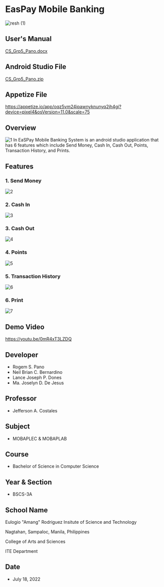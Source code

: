 # EasPay Mobile Banking

![resh (1)](https://user-images.githubusercontent.com/109327164/179348511-ea23be43-e267-49a4-9e2a-400d61658529.png)

## User's Manual
[CS_Grp5_Pano.docx](https://github.com/rogem/EasPay_Mobile_Banking/files/9128469/CS_Grp5_Pano.docx)

## Android Studio File
[CS_Grp5_Pano.zip](https://github.com/rogem/EasPay_Mobile_Banking/files/9126199/CS_Grp5_Pano.zip)

## Appetize File
https://appetize.io/app/oqz5vm24ipawnyknunyq2jh4gi?device=pixel4&osVersion=11.0&scale=75

## Overview
![1](https://user-images.githubusercontent.com/109327164/179393633-02a40070-4310-4a7e-8ae4-782906918bdb.png)
In EaSPay Mobile Banking System is an android studio application that has 6 features which include Send Money, Cash In, Cash Out, Points, Transaction History, and Prints.

## Features
### 1. Send Money
![2](https://user-images.githubusercontent.com/109327164/179393502-b1f3c181-00e9-4290-a41f-dd65157034a8.png)
### 2. Cash In
![3](https://user-images.githubusercontent.com/109327164/179393551-827dab28-7159-44fc-86d0-4feb2f980cc1.png)
### 3. Cash Out
![4](https://user-images.githubusercontent.com/109327164/179393575-4d208a84-61d5-48ed-b32e-af4bf5b58f75.png)
### 4. Points
![5](https://user-images.githubusercontent.com/109327164/179393583-5670d9e5-dc7c-4521-afb9-c20de804ada9.png)
### 5. Transaction History
![6](https://user-images.githubusercontent.com/109327164/179393596-8b3018a5-82de-4318-8506-63b904214e75.png)
### 6. Print
![7](https://user-images.githubusercontent.com/109327164/179393601-40664dfd-28db-4700-b44c-1b1142895e1b.png)

## Demo Video
https://youtu.be/0mR4xT3LZDQ

## Developer
* Rogem S. Pano
* Neil Brian C. Bernardino
* Lance Joseph P. Dones
* Ma. Joselyn D. De Jesus

## Professor
* Jefferson A. Costales

## Subject
* MOBAPLEC & MOBAPLAB

## Course
* Bachelor of Science in Computer Science

## Year & Section
* BSCS-3A

## School Name
Eulogio "Amang" Rodriguez Insitute of Science and Technology

Nagtahan, Sampaloc, Manila, Philippines

College of Arts and Sciences

ITE Department

## Date 
* July 18, 2022
